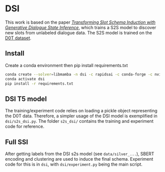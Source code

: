 # DSI

This work is based on the paper [*Transforming Slot Schema Induction with Generative Dialogue State Inference*](https://aclanthology.org/2024.sigdial-1.27/), which trains a S2S model to discover new slots from unlabeled dialogue data. The S2S model is trained on the [D0T dataset](https://github.com/jdfinch/dot).

## Install

Create a conda environment then pip install requirements.txt

```bash
conda create --solver=libmamba -n dsi -c rapidsai -c conda-forge -c nvidia cudf=24.02 cuml=24.02 python=3.10 cuda-version=11.8
conda activate dsi
pip install -r requirements.txt
```

## DSI T5 model

The training/experiment code relies on loading a pickle object representing the D0T data. Therefore, a simpler usage of the DSI model is exemplified in `dsi/s2s_dsi.py`. The folder `s2s_dsi/` contains the training and experiment code for reference.

## Full SSI

After getting labels from the DSI s2s model (see `data/silver_...`), SBERT encoding and clustering are used to induce the final schema. Experiment code for this is in `dsi`, with `dsi/experiment.py` being the main script.
